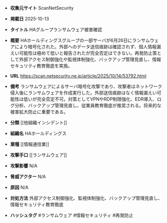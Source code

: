 - **収集元サイト**
ScanNetSecurity

- **掲載日**
2025-10-13

- **タイトル**
HAグループランサムウェア被害確認

- **概要**
HAホールディングスグループの一部サーバが6月26日にランサムウェアにより暗号化された。外部へのデータ送信痕跡は確認されず、個人情報漏えい可能性は極めて低いと報告されたが完全否定はできない。再発防止策として外部アクセス制御強化や監視体制強化、バックアップ管理見直し、情報セキュリティ教育徹底を実施。

- **URL**
https://scan.netsecurity.ne.jp/article/2025/10/14/53792.html

- **備考**
ランサムウェアによるサーバ暗号化攻撃であり、攻撃者はネットワーク侵入後にランサムウェアを作成実行した。外部送信痕跡はなく情報漏えい可能性は低いが完全否定不可。対策としてVPNやRDP制限強化、EDR導入、ログ分析、バックアップ管理見直し、従業員教育徹底が推奨される。将来的な被害拡大防止に重要である。

- **分類**
[[他組織インシデント]]

- **組織名**
HAホールディングス

- **業種**
[[情報通信業]]

- **攻撃手口**
[[ランサムウェア]]

- **攻撃影響**
N/A

- **脅威アクター**
N/A

- **原因**
N/A

- **対処方法**
外部アクセス制御強化、監視体制強化、バックアップ管理見直し、情報セキュリティ教育徹底

- **ハッシュタグ**
#ランサムウェア #情報セキュリティ #再発防止
